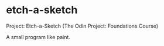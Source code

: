 # etch-a-sketch
Project: Etch-a-Sketch (The Odin Project: Foundations Course)

A small program like paint.